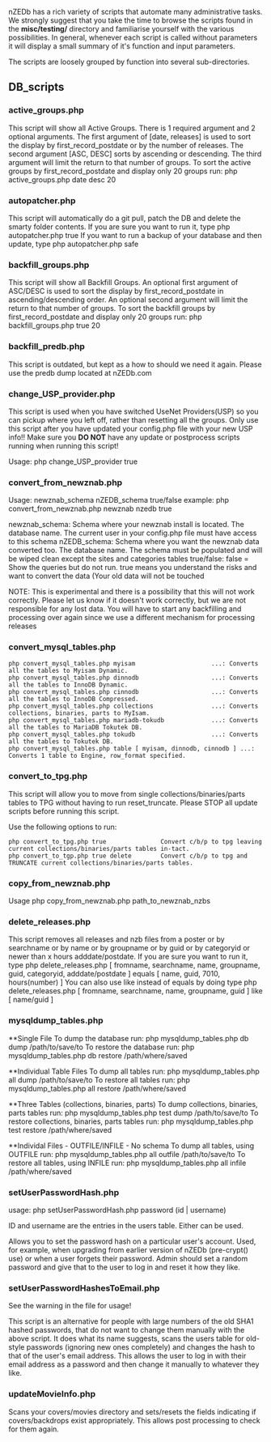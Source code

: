 nZEDb has a rich variety of scripts that automate many administrative tasks. We strongly suggest that you take the time to browse the scripts found in the **misc/testing/** directory and familiarise yourself with the various possibilities. In general, whenever each script is called without parameters it will display a small summary of it's function and input parameters.

The scripts are loosely grouped by function into several sub-directories.

## DB_scripts 

### active_groups.php 

This script will show all Active Groups. There is 1 required argument and 2 optional arguments.
The first argument of [date, releases] is used to sort the display by first_record_postdate or by the number of releases.
The second argument [ASC, DESC] sorts by ascending or descending.
The third argument will limit the return to that number of groups.
To sort the active groups by first_record_postdate and display only 20 groups run:
  php active_groups.php date desc 20

### autopatcher.php

This script will automatically do a git pull, patch the DB and delete the smarty folder contents.
If you are sure you want to run it, type php autopatcher.php true
If you want to run a backup of your database and then update, type php autopatcher.php safe

### backfill_groups.php

This script will show all Backfill Groups.
An optional first argument of ASC/DESC is used to sort the display by first_record_postdate in ascending/descending order.
An optional second argument will limit the return to that number of groups.
To sort the backfill groups by first_record_postdate and display only 20 groups run:
  php backfill_groups.php true 20

### backfill_predb.php

This script is outdated, but kept as a how to should we need it again.
Please use the predb dump located at nZEDb.com

### change_USP_provider.php

This script is used when you have switched UseNet Providers(USP) so you can pickup where you left off, rather than resetting all the groups.
Only use this script after you have updated your config.php file with your new USP info!!
Make sure you **DO NOT** have any update or postprocess scripts running when running this script!

Usage: php change_USP_provider true

### convert_from_newznab.php

Usage: newznab_schema nZEDB_schema true/false
example: php convert_from_newznab.php newznab nzedb true

newznab_schema: Schema where your newznab install is located. The database name. The current user in your config.php file must have access to this schema
nZEDB_schema: Schema where you want the newznab data converted too. The database name. The schema must be populated and will be wiped clean except the sites and categories tables
true/false: false = Show the queries but do not run.  true means you understand the risks and want to convert the data (Your old data will not be touched

NOTE: This is experimental and there is a possibility that this will not work correctly.  Please let us know if it doesn't work correctly, but we are not responsible for any lost data.
      You will have to start any backfilling and processing over again since we use a different mechanism for processing releases

### convert_mysql_tables.php

```
php convert_mysql_tables.php myisam                     ...: Converts all the tables to Myisam Dynamic.
php convert_mysql_tables.php dinnodb                    ...: Converts all the tables to InnoDB Dynamic.
php convert_mysql_tables.php cinnodb                    ...: Converts all the tables to InnoDB Compressed.
php convert_mysql_tables.php collections                ...: Converts collections, binaries, parts to MyIsam.
php convert_mysql_tables.php mariadb-tokudb             ...: Converts all the tables to MariaDB Tokutek DB.
php convert_mysql_tables.php tokudb                     ...: Converts all the tables to Tokutek DB.
php convert_mysql_tables.php table [ myisam, dinnodb, cinnodb ] ...: Converts 1 table to Engine, row_format specified.
```

### convert_to_tpg.php

This script will allow you to move from single collections/binaries/parts tables to TPG without having to run reset_truncate.
Please STOP all update scripts before running this script.

Use the following options to run:

```
php convert_to_tpg.php true               Convert c/b/p to tpg leaving current collections/binaries/parts tables in-tact.
php convert_to_tgp.php true delete        Convert c/b/p to tpg and TRUNCATE current collections/binaries/parts tables.
```

### copy_from_newznab.php 

Usage php copy_from_newznab.php path_to_newznab_nzbs

### delete_releases.php

This script removes all releases and nzb files from a poster or by searchname or by name or by groupname or by guid or by categoryid or newer than x hours adddate/postdate.
If you are sure you want to run it, type php delete_releases.php [ fromname, searchname, name, groupname, guid, categoryid, adddate/postdate ] equals [ name, guid, 7010, hours(number) ]
You can also use like instead of equals by doing type php delete_releases.php [ fromname, searchname, name, groupname, guid ] like [ name/guid ]

### mysqldump_tables.php

**Single File
To dump the database run: php mysqldump_tables.php db dump /path/to/save/to
To restore the database run: php mysqldump_tables.php db restore /path/where/saved

**Individual Table Files
To dump all tables run: php mysqldump_tables.php all dump /path/to/save/to
To restore all tables run: php mysqldump_tables.php all restore /path/where/saved

**Three Tables (collections, binaries, parts)
To dump collections, binaries, parts tables run: php mysqldump_tables.php test dump /path/to/save/to
To restore collections, binaries, parts tables run: php mysqldump_tables.php test restore /path/where/saved

**Individal Files - OUTFILE/INFILE - No schema
To dump all tables, using OUTFILE run: php mysqldump_tables.php all outfile /path/to/save/to
To restore all tables, using INFILE run: php mysqldump_tables.php all infile /path/where/saved

### setUserPasswordHash.php

usage: php setUserPasswordHash.php password (id | username)

ID and username are the entries in the users table. Either can be used.

Allows you to set the password hash on a particular user's account. Used, for example, when upgrading from earlier version of nZEDb (pre-crypt() use) or when a user forgets their password. Admin should set a random password and give that to the user to log in and reset it how they like.

### setUserPasswordHashesToEmail.php

See the warning in the file for usage!

This script is an alternative for people with large numbers of the old SHA1 hashed passwords, that do not want to change them manually with the above script. It does what its name suggests, scans the users table for old-style passwords (ignoring new ones completely) and changes the hash to that of the user's email address. This allows the user to log in with their email address as a password and then change it manually to whatever they like.

### updateMovieInfo.php

Scans your covers/movies directory and sets/resets the fields indicating if covers/backdrops exist appropriately. This allows post processing to check for them again.

### 